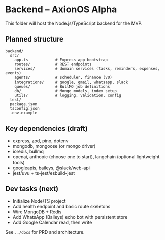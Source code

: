 # Backend – AxionOS Alpha

This folder will host the Node.js/TypeScript backend for the MVP.

## Planned structure
```
backend/
  src/
    app.ts            # Express app bootstrap
    routes/           # REST endpoints
    services/         # domain services (tasks, reminders, expenses, events)
    agents/           # scheduler, finance (v0)
    integrations/     # google, gmail, whatsapp, slack
    queues/           # BullMQ job definitions
    db/               # Mongo models, index setup
    utils/            # logging, validation, config
  test/
  package.json
  tsconfig.json
  .env.example
```

## Key dependencies (draft)
- express, zod, pino, dotenv
- mongodb, mongoose (or mongo driver)
- ioredis, bullmq
- openai, anthopic (choose one to start), langchain (optional lightweight tools)
- googleapis, baileys, @slack/web-api
- jest/uvu + ts-jest/esbuild-jest

## Dev tasks (next)
- Initialize Node/TS project
- Add health endpoint and basic route skeletons
- Wire MongoDB + Redis
- Add WhatsApp (Baileys) echo bot with persistent store
- Add Google Calendar read, then write

See `../docs` for PRD and architecture.
